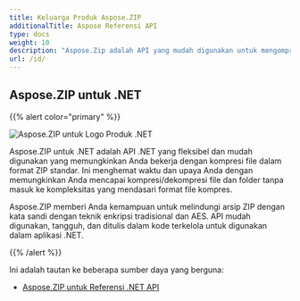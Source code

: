 ```yaml
---
title: Keluarga Produk Aspose.ZIP
additionalTitle: Aspose Referensi API
type: docs
weight: 10
description: "Aspose.Zip adalah API yang mudah digunakan untuk mengompres, mengekstrak, dan memproses file terkompresi dalam format Zip, RAR, atau 7Zip. Menerapkan enkripsi menggunakan ZipCrypto atau AES128, 192, dan AES256."
url: /id/
---
```


## Aspose.ZIP untuk .NET

{{% alert color="primary" %}} 

![Aspose.ZIP untuk Logo Produk .NET](../home_1.png)


Aspose.ZIP untuk .NET adalah API .NET yang fleksibel dan mudah digunakan yang memungkinkan Anda bekerja dengan kompresi file dalam format ZIP standar. Ini menghemat waktu dan upaya Anda dengan memungkinkan Anda mencapai kompresi/dekompresi file dan folder tanpa masuk ke kompleksitas yang mendasari format file kompres.

Aspose.ZIP memberi Anda kemampuan untuk melindungi arsip ZIP dengan kata sandi dengan teknik enkripsi tradisional dan AES. API mudah digunakan, tangguh, dan ditulis dalam kode terkelola untuk digunakan dalam aplikasi .NET.

{{% /alert %}} 

Ini adalah tautan ke beberapa sumber daya yang berguna:
- [Aspose.ZIP untuk Referensi .NET API](/zip/id/net/)